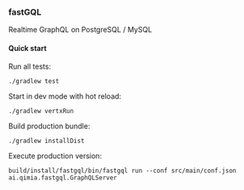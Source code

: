 ### fastGQL

Realtime GraphQL on PostgreSQL / MySQL

#### Quick start

Run all tests:

```shell script
./gradlew test
```

Start in dev mode with hot reload:

```shell script
./gradlew vertxRun
````

Build production bundle:

```shell script
./gradlew installDist
```

Execute production version:

```shell script
build/install/fastgql/bin/fastgql run --conf src/main/conf.json ai.qimia.fastgql.GraphQLServer
```